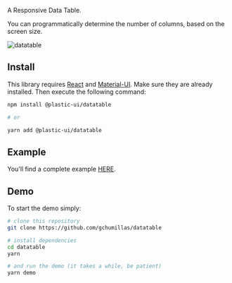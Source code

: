 A Responsive Data Table.

You can programmatically determine the number of columns, based on the screen size.

![datatable](https://user-images.githubusercontent.com/5312427/113453175-c07b8580-9405-11eb-8177-4c44600eb075.gif)

## Install

This library requires [React](https://www.npmjs.com/package/react) and [Material-UI](https://material-ui.com/getting-started/installation/). Make sure they are already installed. Then execute the following command:

```bash
npm install @plastic-ui/datatable

# or

yarn add @plastic-ui/datatable
```

## Example

You'll find a complete example [HERE](https://github.com/gchumillas/datatable/blob/main/demo/src/App.tsx).

## Demo

To start the demo simply:

```bash
# clone this repository
git clone https://github.com/gchumillas/datatable

# install dependencies
cd datatable
yarn

# and run the demo (it takes a while, be patient)
yarn demo
```
